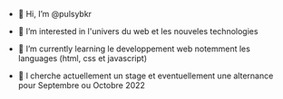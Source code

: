 - 👋 Hi, I’m @pulsybkr
- 👀 I’m interested in  l'univers  du web et les nouveles technologies
- 🌱 I’m currently learning le  developpement web  notemment les languages  (html, css et javascript)

- 💞️ I cherche actuellement un stage et eventuellement une alternance pour Septembre ou Octobre 2022

<!---
pulsybkr/pulsybkr is a ✨ special ✨ repository because its `README.md` (this file) appears on your GitHub profile.
You can click the Preview link to take a look at your changes.
--->
